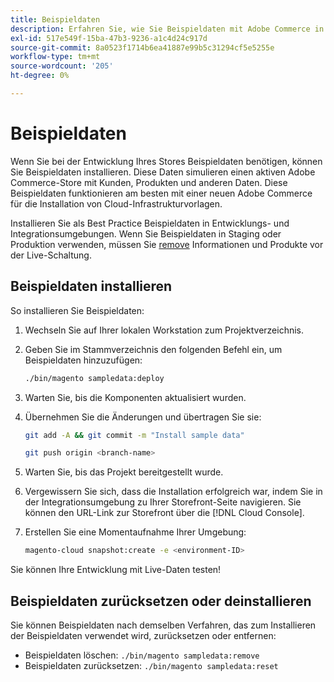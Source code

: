```yaml
---
title: Beispieldaten
description: Erfahren Sie, wie Sie Beispieldaten mit Adobe Commerce in der Cloud-Infrastruktur installieren.
exl-id: 517e549f-15ba-47b3-9236-a1c4d24c917d
source-git-commit: 8a0523f1714b6ea41887e99b5c31294cf5e5255e
workflow-type: tm+mt
source-wordcount: '205'
ht-degree: 0%

---
```


# Beispieldaten

Wenn Sie bei der Entwicklung Ihres Stores Beispieldaten benötigen, können Sie Beispieldaten installieren. Diese Daten simulieren einen aktiven Adobe Commerce-Store mit Kunden, Produkten und anderen Daten. Diese Beispieldaten funktionieren am besten mit einer neuen Adobe Commerce für die Installation von Cloud-Infrastrukturvorlagen.

Installieren Sie als Best Practice Beispieldaten in Entwicklungs- und Integrationsumgebungen. Wenn Sie Beispieldaten in Staging oder Produktion verwenden, müssen Sie [remove](#reset-or-uninstall-sample-data) Informationen und Produkte vor der Live-Schaltung.

## Beispieldaten installieren

So installieren Sie Beispieldaten:

1. Wechseln Sie auf Ihrer lokalen Workstation zum Projektverzeichnis.

1. Geben Sie im Stammverzeichnis den folgenden Befehl ein, um Beispieldaten hinzuzufügen:

   ```bash
   ./bin/magento sampledata:deploy
   ```

1. Warten Sie, bis die Komponenten aktualisiert wurden.

1. Übernehmen Sie die Änderungen und übertragen Sie sie:

   ```bash
   git add -A && git commit -m "Install sample data"
   ```

   ```bash
   git push origin <branch-name>
   ```

1. Warten Sie, bis das Projekt bereitgestellt wurde.

1. Vergewissern Sie sich, dass die Installation erfolgreich war, indem Sie in der Integrationsumgebung zu Ihrer Storefront-Seite navigieren. Sie können den URL-Link zur Storefront über die [!DNL Cloud Console].

1. Erstellen Sie eine Momentaufnahme Ihrer Umgebung:

   ```bash
   magento-cloud snapshot:create -e <environment-ID>
   ```

Sie können Ihre Entwicklung mit Live-Daten testen!

## Beispieldaten zurücksetzen oder deinstallieren

Sie können Beispieldaten nach demselben Verfahren, das zum Installieren der Beispieldaten verwendet wird, zurücksetzen oder entfernen:

- Beispieldaten löschen: `./bin/magento sampledata:remove`
- Beispieldaten zurücksetzen: `./bin/magento sampledata:reset`
